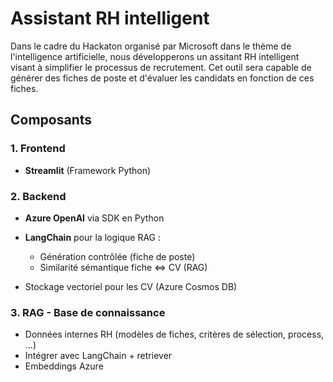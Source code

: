 # Assistant RH intelligent 

Dans le cadre du Hackaton organisé par Microsoft dans le thème de l'intelligence artificielle, nous développerons un assitant RH intelligent visant à simplifier le processus de recrutement. Cet outil sera capable de générer des fiches de poste et d'évaluer les candidats en fonction de ces fiches.

## Composants

### 1. Frontend
- **Streamlit** (Framework Python)

### 2. Backend
- **Azure OpenAI** via SDK en Python
- **LangChain** pour la logique RAG :
    - Génération contrôlée (fiche de poste)
    - Similarité sémantique fiche ⇔ CV (RAG)

- Stockage vectoriel pour les CV (Azure Cosmos DB)

### 3. RAG - Base de connaissance
- Données internes RH (modèles de fiches, critères de sélection, process, ...)
- Intégrer avec LangChain + retriever
- Embeddings Azure
